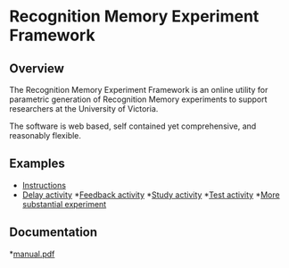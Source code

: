 # Recognition Memory Experiment Framework

## Overview
The Recognition Memory Experiment Framework is an online utility for parametric generation of Recognition Memory experiments to support researchers at the University of Victoria.

The software is web based, self contained yet comprehensive, and reasonably flexible.

## Examples
* [Instructions](http://web.uvic.ca/~lindlab/memory/experiments/instructions/memory.html)
* [Delay activity](http://web.uvic.ca/~lindlab/memory/experiments/delay/memory.html)
*[Feedback activity](http://web.uvic.ca/~lindlab/memory/experiments/feedback/memory.html)
*[Study activity](http://web.uvic.ca/~lindlab/memory/experiments/study-phase/memory.html)
*[Test activity](http://web.uvic.ca/~lindlab/memory/experiments/test-phase/memory.html)
*[More substantial experiment](http://web.uvic.ca/~lindlab/memory/experiments/my-experiment/memory.html)

## Documentation
*[manual.pdf](https://github.com/ashlinrichardson/m3m0ry/blob/master/documentation/manual.pdf)
